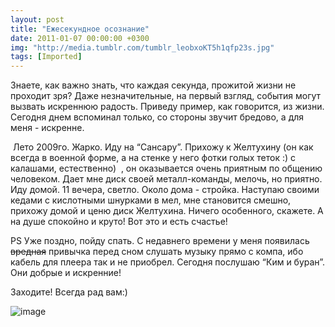 ```yaml
---
layout: post
title: "Ежесекундное осознание"
date: 2011-01-07 00:00:00 +0300
img: "http://media.tumblr.com/tumblr_leobxoKT5h1qfp23s.jpg"
tags: [Imported]
---
```


Знаете, как важно знать, что каждая секунда, прожитой жизни не проходит зря? Даже незначительные, на первый взгляд, события могут вызвать искреннюю радость. Приведу пример, как говорится, из жизни. Сегодня днем вспоминал только, со стороны звучит бредово, а для меня - искренне.

 Лето 2009го. Жарко. Иду на “Сансару”. Прихожу к Желтухину (он как всегда в военной форме, а на стенке у него фотки голых теток :) с калашами, естественно)  , он оказывается очень приятным по общению человеком. Дает мне диск своей металл-команды, мелочь, но приятно. Иду домой. 11 вечера, светло. Около дома - стройка. Наступаю своими кедами с кислотными шнурками в мел, мне становится смешно, прихожу домой и ценю диск Желтухина. Ничего особенного, скажете. А на душе спокойно и круто! Вот это и есть счастье!

PS Уже поздно, пойду спать. С недавнего времени у меня появилась ~~вредная~~ привычка перед сном слушать музыку прямо с компа, ибо кабель для плеера так и не приобрел. Сегодня послушаю “Ким и буран”. Они добрые и искренние!

Заходите! Всегда рад вам:)

![image](tumblr_leobxoKT5h1qfp23s.jpg)